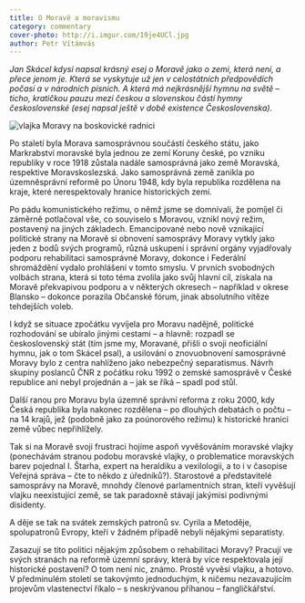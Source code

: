 ```yaml
---
title: O Moravě a moravismu
category: commentary
cover-photo: http://i.imgur.com/19je4UCl.jpg
author: Petr Vítámvás
---
```


*Jan Skácel kdysi napsal krásný esej o Moravě jako o zemi, která není, a přece jenom je. Která se vyskytuje už jen v celostátních předpovědích počasí a v národních písních. A která má nejkrásnější hymnu na světě – ticho, kratičkou pauzu mezi českou a slovenskou částí hymny československé (esej napsal ještě v době existence Československa).*

<img src="http://i.imgur.com/19je4UC.jpg" class="img-responsive" alt="vlajka Moravy na boskovické radnici">

Po staletí byla Morava samosprávnou součástí českého státu, jako Markrabství moravské byla jednou ze zemí Koruny české, po vzniku republiky v roce 1918 zůstala nadále samosprávná jako země Moravská, respektive Moravskoslezská. Jako samosprávná země zanikla po územněsprávní reformě po Únoru 1948, kdy byla republika rozdělena na kraje, které nerespektovaly hranice historických zemí.

Po pádu komunistického režimu, o němž jsme se domnívali, že pomíjel či záměrně potlačoval vše, co souviselo s Moravou, vznikl nový režim, postavený na jiných základech. Emancipované nebo nově vznikající politické strany na Moravě si obnovení samosprávy Moravy vytkly jako jeden z bodů svých programů, různá uskupení i správní orgány vyjadřovaly podporu rehabilitaci samosprávné Moravy, dokonce i Federální shromáždění vydalo prohlášení v tomto smyslu. V prvních svobodných volbách strana, která si toto téma zvolila jako svůj hlavní cíl, získala na Moravě překvapivou podporu a v některých okresech – například v okrese Blansko – dokonce porazila Občanské fórum, jinak absolutního vítěze tehdejších voleb.

I když se situace zpočátku vyvíjela pro Moravu nadějně, politické rozhodování se ubíralo jinými cestami – a hlavně: rozpadl se československý stát (tím jsme my, Moravané, přišli o svoji neoficiální hymnu, jak o tom Skácel psal), a usilování o znovuobnovení samosprávné Moravy bylo z centra nahlíženo jako nebezpečný separatismus. Návrh skupiny poslanců ČNR z počátku roku 1992 o zemské samosprávě v České republice ani nebyl projednán a – jak se říká – spadl pod stůl.

Další ranou pro Moravu byla územně správní reforma z roku 2000, kdy Česká republika byla nakonec rozdělena – po dlouhých debatách o počtu – na 14 krajů, jež (podobně jako za poúnorového režimu) k historické hranici země vůbec nepřihlížely.

Tak si na Moravě svoji frustraci hojíme aspoň vyvěšováním moravské vlajky (ponechávám stranou podobu moravské vlajky, o problematice moravských barev pojednal I. Štarha, expert na heraldiku a vexilologii, a to i v časopise Veřejná správa – čte to někdo z úředníků?). Starostové a představitelé samosprávy na Moravě, mnohdy členové parlamentních stran, kteří vyvěšují vlajku neexistující země, se tak paradoxně stávají jakýmisi podivnými disidenty.

A děje se tak na svátek zemských patronů sv. Cyrila a Metoděje, spolupatronů Evropy, kteří v žádném případě nebyli nějakými separatisty.

Zasazují se tito politici nějakým způsobem o rehabilitaci Moravy? Pracují ve svých stranách na reformě územní správy, která by více respektovala její historické postavení? O tom není nic, známo. Prostě vyvěsí vlajku, a hotovo. V předminulém století se takovýmto jednoduchým, k ničemu nezavazujícím projevům vlastenectví říkalo – s neskrývanou příhanou – fangličkářství.
